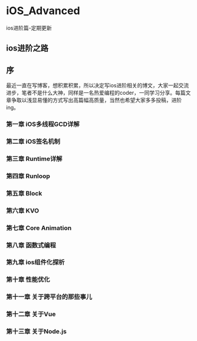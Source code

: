 # iOS_Advanced
ios进阶篇-定期更新
## ios进阶之路
## 序
最近一直在写博客，想积累积累，所以决定写ios进阶相关的博文，大家一起交流进步，笔者不是什么大神，同样是一名热爱编程的coder，一同学习分享。每篇文章争取以浅显易懂的方式写出高篇幅高质量，当然也希望大家多多投稿，进阶ing。

### 第一章  iOS多线程GCD详解
### 第二章  iOS签名机制
### 第三章  Runtime详解
### 第四章  Runloop
### 第五章  Block
### 第六章  KVO
### 第七章  Core Animation
### 第八章  函数式编程
### 第九章  ios组件化探析
### 第十章  性能优化
### 第十一章  关于跨平台的那些事儿
### 第十二章  关于Vue
### 第十三章  关于Node.js


